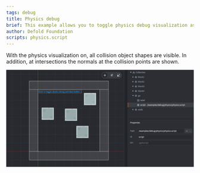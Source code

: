 ```yaml
---
tags: debug
title: Physics debug
brief: This example allows you to toggle physics debug visualization as well as changing the time step so the simulation runs at one tenth of the speed.
author: Defold Foundation
scripts: physics.script
---
```


With the physics visualization on, all collision object shapes are visible. In addition, at intersections the normals at the collision points are shown.

![physics debug](physics.png)